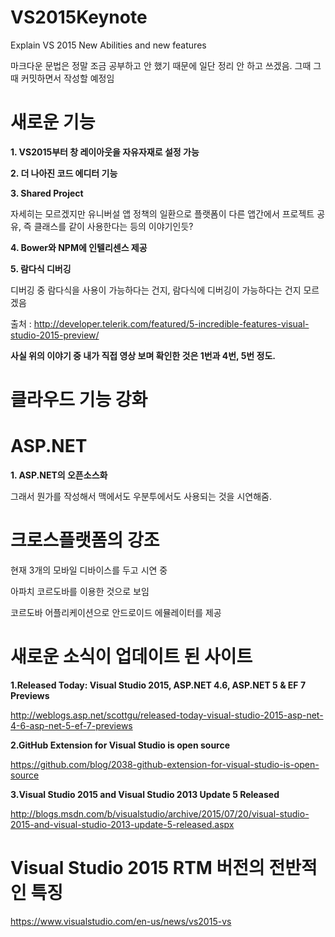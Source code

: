 # VS2015Keynote
Explain VS 2015 New Abilities and new features

마크다운 문법은 정말 조금 공부하고 안 했기 때문에 일단 정리 안 하고 쓰겠음.
그때 그때 커밋하면서 작성할 예정임

# 새로운 기능
**1. VS2015부터 창 레이아웃을 자유자재로 설정 가능**

**2. 더 나아진 코드 에디터 기능**

**3. Shared Project**

  자세히는 모르겠지만 유니버설 앱 정책의 일환으로 플랫폼이 다른 앱간에서
  프로젝트 공유, 즉 클래스를 같이 사용한다는 등의 이야기인듯?

**4. Bower와 NPM에 인텔리센스 제공**

**5. 람다식 디버깅**

  디버깅 중 람다식을 사용이 가능하다는 건지, 람다식에 디버깅이 가능하다는 건지 모르겠음


출처 :
 http://developer.telerik.com/featured/5-incredible-features-visual-studio-2015-preview/


**사실 위의 이야기 중 내가 직접 영상 보며 확인한 것은 1번과 4번, 5번 정도.**


# 클라우드 기능 강화

# ASP.NET

**1. ASP.NET의 오픈소스화**

  그래서 뭔가를 작성해서 맥에서도 우분투에서도 사용되는 것을 시연해줌.

# 크로스플랫폼의 강조

현재 3개의 모바일 디바이스를 두고 시연 중

아파치 코르도바를 이용한 것으로 보임

코르도바 어플리케이션으로 안드로이드 에뮬레이터를 제공

# 새로운 소식이 업데이트 된 사이트

**1.Released Today: Visual Studio 2015, ASP.NET 4.6, ASP.NET 5 & EF 7 Previews**

http://weblogs.asp.net/scottgu/released-today-visual-studio-2015-asp-net-4-6-asp-net-5-ef-7-previews

**2.GitHub Extension for Visual Studio is open source**

https://github.com/blog/2038-github-extension-for-visual-studio-is-open-source

**3.Visual Studio 2015 and Visual Studio 2013 Update 5 Released**

http://blogs.msdn.com/b/visualstudio/archive/2015/07/20/visual-studio-2015-and-visual-studio-2013-update-5-released.aspx

# Visual Studio 2015 RTM 버전의 전반적인 특징

https://www.visualstudio.com/en-us/news/vs2015-vs
